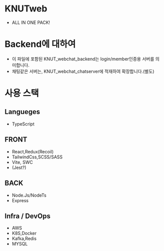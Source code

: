 # KNUTweb
- ALL IN ONE PACK!
  
# Backend에 대하여
- 이 파일에 포함된 KNUT_webchat_backend는 login/member인증용 서버를 의미합니다.
- 채팅같은 서버는, KNUT_webchat_chatserver에 적재하여 확장합니다.(별도)

# 사용 스택
## Langueges
- TypeScript
## FRONT
- React,Redux(Recoil)
- TailwindCss,SCSS/SASS
- Vite, SWC
- (Jest?)
## BACK
- Node.Js/NodeTs
- Express
## Infra / DevOps
- AWS
- K8S,Docker
- Kafka,Redis 
- MYSQL
